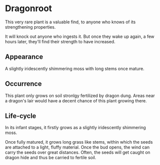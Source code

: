# Dragonroot
This very rare plant is a valuable find, to anyone who knows of its strengthening properties. 

It will knock out anyone who ingests it. But once they wake up again, a few hours later, they'll find their strength to have increased. 

## Appearance
A slightly iridescently shimmering moss with long stems once mature. 

## Occurrence
This plant only grows on soil stronlgy fertilized by dragon dung. Areas near a dragon's lair would have a decent chance of this plant growing there. 

## Life-cycle
In its infant stages, it firstly grows as a slightly iridescently shimmering moss. 

Once fully matured, it grows long grass like stems, within which the seeds are attached to a light, fluffy material. Once the bud opens, the wind can carry the seeds over great distances. Often, the seeds will get caught on dragon hide and thus be carried to fertile soil. 